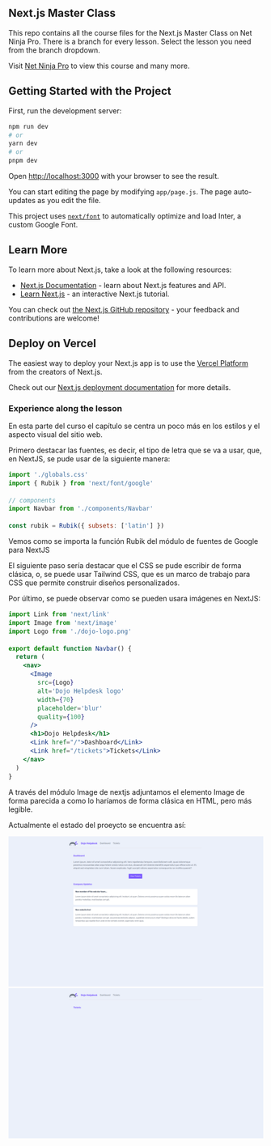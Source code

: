 ## Next.js Master Class
This repo contains all the course files for the Next.js Master Class on Net Ninja Pro. There is a branch for every lesson. Select the lesson you need from the branch dropdown.

Visit [Net Ninja Pro](https://netninja.dev) to view this course and many more.

## Getting Started with the Project

First, run the development server:

```bash
npm run dev
# or
yarn dev
# or
pnpm dev
```

Open [http://localhost:3000](http://localhost:3000) with your browser to see the result.

You can start editing the page by modifying `app/page.js`. The page auto-updates as you edit the file.

This project uses [`next/font`](https://nextjs.org/docs/basic-features/font-optimization) to automatically optimize and load Inter, a custom Google Font.

## Learn More

To learn more about Next.js, take a look at the following resources:

- [Next.js Documentation](https://nextjs.org/docs) - learn about Next.js features and API.
- [Learn Next.js](https://nextjs.org/learn) - an interactive Next.js tutorial.

You can check out [the Next.js GitHub repository](https://github.com/vercel/next.js/) - your feedback and contributions are welcome!

## Deploy on Vercel

The easiest way to deploy your Next.js app is to use the [Vercel Platform](https://vercel.com/new?utm_medium=default-template&filter=next.js&utm_source=create-next-app&utm_campaign=create-next-app-readme) from the creators of Next.js.

Check out our [Next.js deployment documentation](https://nextjs.org/docs/deployment) for more details.

### Experience along the lesson

En esta parte del curso el capítulo se centra un poco más en los estilos y el aspecto visual del sitio web.

Primero destacar las fuentes, es decir, el tipo de letra que se va a usar, que, en NextJS, se pude usar de la siguiente manera:

```jsx
import './globals.css'
import { Rubik } from 'next/font/google'

// components
import Navbar from './components/Navbar'

const rubik = Rubik({ subsets: ['latin'] })

```

Vemos como se importa la función Rubik del módulo de fuentes de Google para NextJS

El siguiente paso sería destacar que el CSS se pude escribir de forma clásica, o, se puede usar Tailwind CSS, que es un marco de trabajo para CSS que permite construir diseños personalizados.

Por último, se puede observar como se pueden usara imágenes en NextJS:

```jsx
import Link from 'next/link'
import Image from 'next/image'
import Logo from './dojo-logo.png'

export default function Navbar() {
  return (
    <nav>
      <Image
        src={Logo}
        alt='Dojo Helpdesk logo'
        width={70}
        placeholder='blur'
        quality={100}
      />
      <h1>Dojo Helpdesk</h1>
      <Link href="/">Dashboard</Link>
      <Link href="/tickets">Tickets</Link>
    </nav>
  )
}
```

A través del módulo Image de nextjs adjuntamos el elemento Image de forma parecida a como lo haríamos de forma clásica en HTML, pero más legible.

Actualmente el estado del proeycto se encuentra así:

![Captura 1](./images/screenshot-1.png)
![Captura 2](./images/screenshot-2.png)



